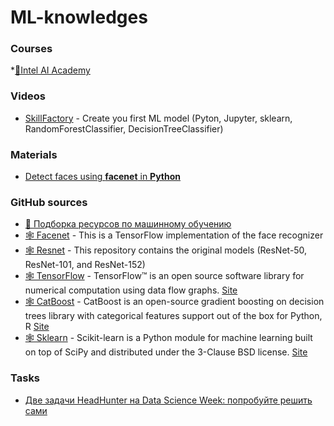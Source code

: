 # ML-knowledges

### Courses

*[🔬Intel AI Academy](https://software.intel.com/en-us/ai-academy?utm_source=habrahabr.ru&utm_medium=Syndication&utm_campaign=AI_academy)

### Videos

* [SkillFactory](https://www.youtube.com/watch?v=T0Myf8B0Dj8) - Create you first ML model (Pyton, Jupyter, sklearn, RandomForestClassifier, DecisionTreeClassifier)

### Materials

* [Detect faces using **facenet** in **Python**](http://jekel.me/2017/How-to-detect-faces-using-facenet/)

### GitHub sources

* [📝 Подборка ресурсов по машинному обучению](https://github.com/demidovakatya/vvedenie-mashinnoe-obuchenie)
* [🕸️ Facenet](https://github.com/davidsandberg/facenet) - This is a TensorFlow implementation of the face recognizer
* [🕸️ Resnet](https://github.com/KaimingHe/deep-residual-networks) - This repository contains the original models (ResNet-50, ResNet-101, and ResNet-152)
* [🕸️ TensorFlow](https://github.com/tensorflow/tensorflow) - TensorFlow™ is an open source software library for numerical computation using data flow graphs. [Site](https://www.tensorflow.org/)
* [🕸️ CatBoost](https://github.com/catboost/catboost) - CatBoost is an open-source gradient boosting on decision trees library with categorical features support out of the box for Python, R [Site](https://catboost.yandex)
* [🕸️ Sklearn](https://github.com/scikit-learn/scikit-learn) - Scikit-learn is a Python module for machine learning built on top of SciPy and distributed under the 3-Clause BSD license. [Site](http://scikit-learn.org)

### Tasks

* [Две задачи HeadHunter на Data Science Week: попробуйте решить сами](https://habrahabr.ru/company/hh/blog/268319/)



